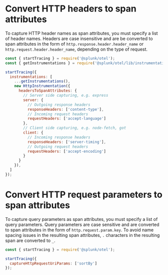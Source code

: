 # Convert HTTP headers to span attributes

To capture HTTP header names as span attributes, you must specify a list of header names. Headers are case insensitive and are be converted to span attributes in the form of `http.response.header.header_name` or `http.request.header.header_name`, depending on the type of request.

```js
const { startTracing } = require('@splunk/otel');
const { getInstrumentations } = require('@splunk/otel/lib/instrumentations');

startTracing({
  instrumentations: [
    ...getInstrumentations(),
    new HttpInstrumentation({
      headersToSpanAttributes: {
        // Server side capturing, e.g. express
        server: {
          // Outgoing response headers
          responseHeaders: ['content-type'],
          // Incoming request headers
          requestHeaders: ['accept-language']
        },
        // Client side capturing, e.g. node-fetch, got
        client: {
          // Incoming response headers
          responseHeaders: ['server-timing'],
          // Outgoing request headers
          requestHeaders: ['accept-encoding']
        }
      }
    }),
  ]
});
```
# Convert HTTP request parameters to span attributes

To capture query parameters as span attributes, you must specify a list of query parameters. Query parameters are case sensitive and are converted to span attributes in the form of `http.request.param.key`. To avoid name spacing issues in the resulting span attributes, `.` characters in the resulting span are converted to `_`.

```js
const { startTracing } = require('@splunk/otel');

startTracing({
  captureHttpRequestUriParams: ['sortBy']
});
```
